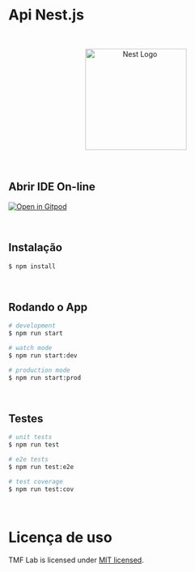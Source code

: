 # Api Nest.js

<br>

<p align="center">
  <a href="http://nestjs.com/" target="blank"><img src="https://nestjs.com/img/logo-small.svg" width="200" alt="Nest Logo" /></a>
</p>

[circleci-image]: https://img.shields.io/circleci/build/github/nestjs/nest/master?token=abc123def456
[circleci-url]: https://circleci.com/gh/nestjs/nest
<br>

## Abrir IDE On-line

[![Open in Gitpod](https://gitpod.io/button/open-in-gitpod.svg)](https://gitpod.io/workspaces)

<br>

## Instalação

```bash
$ npm install
```

<br>

## Rodando o App

```bash
# development
$ npm run start

# watch mode
$ npm run start:dev

# production mode
$ npm run start:prod
```

<br>

## Testes

```bash
# unit tests
$ npm run test

# e2e tests
$ npm run test:e2e

# test coverage
$ npm run test:cov
```

<br>

# Licença de uso

TMF Lab is licensed under [MIT licensed](./LICENSE).
